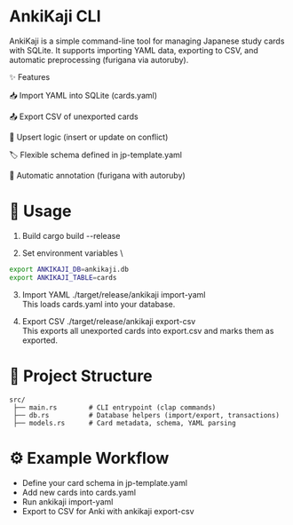 # AnkiKaji CLI

AnkiKaji is a simple command-line tool for managing Japanese study cards with SQLite. It supports importing YAML data, exporting to CSV, and automatic preprocessing (furigana via autoruby).

✨ Features

📥 Import YAML into SQLite (cards.yaml)

📤 Export CSV of unexported cards

🔁 Upsert logic (insert or update on conflict)

🏷 Flexible schema defined in jp-template.yaml

📝 Automatic annotation (furigana with autoruby)

# 🚀 Usage

1. Build
cargo build --release

2. Set environment variables \
```bash
export ANKIKAJI_DB=ankikaji.db
export ANKIKAJI_TABLE=cards
```

3. Import YAML
./target/release/ankikaji import-yaml \
This loads cards.yaml into your database.

4. Export CSV
./target/release/ankikaji export-csv \
This exports all unexported cards into export.csv and marks them as exported.

# 📂 Project Structure
```
src/
 ├── main.rs        # CLI entrypoint (clap commands)
 ├── db.rs          # Database helpers (import/export, transactions)
 ├── models.rs      # Card metadata, schema, YAML parsing
```

# ⚙️ Example Workflow

- Define your card schema in jp-template.yaml
- Add new cards into cards.yaml
- Run ankikaji import-yaml
- Export to CSV for Anki with ankikaji export-csv
